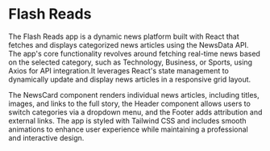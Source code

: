 # Flash Reads

The Flash Reads app is a dynamic news platform built with React that fetches and displays categorized news articles using the NewsData API. The app's core functionality revolves around fetching real-time news based on the selected category, such as Technology, Business, or Sports, using Axios for API integration.It leverages React's state management to dynamically update and display news articles in a responsive grid layout.

The NewsCard component renders individual news articles, including titles, images, and links to the full story, the Header component allows users to switch categories via a dropdown menu, and the Footer adds attribution and external links. The app is styled with Tailwind CSS and includes smooth animations to enhance user experience while maintaining a professional and interactive design.
